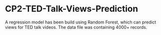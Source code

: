 # CP2-TED-Talk-Views-Prediction
A regression model has been build using Random Forest, which can predict views for TED talk videos. The data file was containing 4000+ records.
